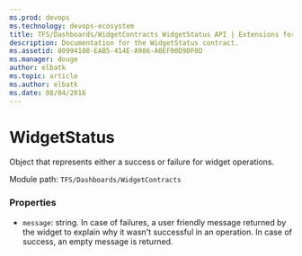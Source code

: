 ```yaml
---
ms.prod: devops
ms.technology: devops-ecosystem
title: TFS/Dashboards/WidgetContracts WidgetStatus API | Extensions for Azure DevOps Services
description: Documentation for the WidgetStatus contract.
ms.assetid: 80994108-EAB5-414E-A986-A0EF90D9DF0D
ms.manager: douge
author: elbatk
ms.topic: article
ms.author: elbatk
ms.date: 08/04/2016
---
```


# WidgetStatus

Object that represents either a success or failure for widget operations. 

Module path: `TFS/Dashboards/WidgetContracts`

### Properties

* `message`: string. In case of failures, a user friendly message returned by the widget to explain why it wasn't successful in an operation. In case of success, an empty message is returned. 
